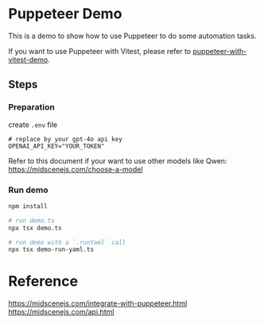 # Puppeteer Demo

This is a demo to show how to use Puppeteer to do some automation tasks.

If you want to use Puppeteer with Vitest, please refer to [puppeteer-with-vitest-demo](../puppeteer-with-vitest-demo).

## Steps

### Preparation

create `.env` file

```shell
# replace by your gpt-4o api key
OPENAI_API_KEY="YOUR_TOKEN"
```

Refer to this document if your want to use other models like Qwen: https://midscenejs.com/choose-a-model

### Run demo

```bash
npm install 

# run demo.ts
npx tsx demo.ts

# run demo with a `.runYaml` call
npx tsx demo-run-yaml.ts
```

# Reference 

https://midscenejs.com/integrate-with-puppeteer.html
https://midscenejs.com/api.html
